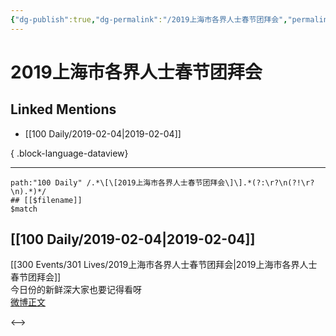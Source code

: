```yaml
---
{"dg-publish":true,"dg-permalink":"/2019上海市各界人士春节团拜会","permalink":"/2019上海市各界人士春节团拜会/","created":"2022-12-22T14:40:14.000+08:00","updated":"2023-04-10T16:02:57.000+08:00"}
---
```


# 2019上海市各界人士春节团拜会

## Linked Mentions
- [[100 Daily/2019-02-04\|2019-02-04]]

{ .block-language-dataview}

---

```expander
path:"100 Daily" /.*\[\[2019上海市各界人士春节团拜会\]\].*(?:\r?\n(?!\r?\n).*)*/
## [[$filename]]
$match
```
## [[100 Daily/2019-02-04\|2019-02-04]]
[[300 Events/301 Lives/2019上海市各界人士春节团拜会\|2019上海市各界人士春节团拜会]]  
今日份的新鲜深大家也要记得看呀  
[微博正文](https://weibo.com/detail/4336086937599471)

<-->